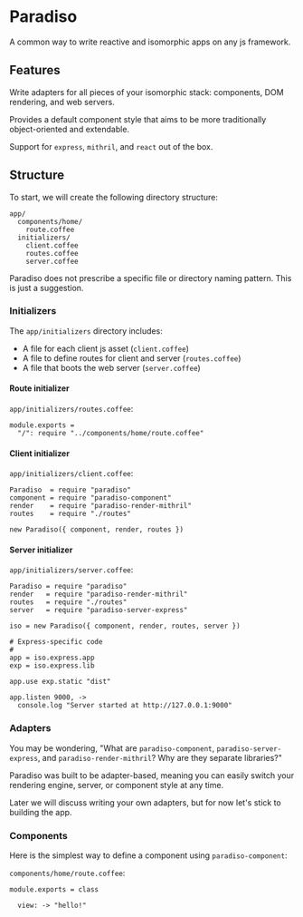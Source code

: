 # Paradiso

A common way to write reactive and isomorphic apps on any js framework.

## Features

Write adapters for all pieces of your isomorphic stack: components, DOM rendering, and web servers.

Provides a default component style that aims to be more traditionally object-oriented and extendable.

Support for `express`, `mithril`, and `react` out of the box.

## Structure

To start, we will create the following directory structure:

    app/
      components/home/
        route.coffee
      initializers/
        client.coffee
        routes.coffee
        server.coffee

Paradiso does not prescribe a specific file or directory naming pattern. This is just a suggestion.

### Initializers

The `app/initializers` directory includes:
 
* A file for each client js asset (`client.coffee`)
* A file to define routes for client and server (`routes.coffee`)
* A file that boots the web server (`server.coffee`)

#### Route initializer

`app/initializers/routes.coffee`:

    module.exports =
      "/": require "../components/home/route.coffee"

#### Client initializer

`app/initializers/client.coffee`:

    Paradiso  = require "paradiso"
    component = require "paradiso-component"
    render    = require "paradiso-render-mithril"
    routes    = require "./routes"

    new Paradiso({ component, render, routes })

#### Server initializer

`app/initializers/server.coffee`: 

    Paradiso = require "paradiso"
    render   = require "paradiso-render-mithril"
    routes   = require "./routes"
    server   = require "paradiso-server-express"

    iso = new Paradiso({ component, render, routes, server })

    # Express-specific code
    #
    app = iso.express.app
    exp = iso.express.lib

    app.use exp.static "dist"

    app.listen 9000, ->
      console.log "Server started at http://127.0.0.1:9000"

### Adapters

You may be wondering, "What are `paradiso-component`, `paradiso-server-express`, and `paradiso-render-mithril`? Why are they separate libraries?"

Paradiso was built to be adapter-based, meaning you can easily switch your rendering engine, server, or component style at any time.

Later we will discuss writing your own adapters, but for now let's stick to building the app.

### Components

Here is the simplest way to define a component using `paradiso-component`:

`components/home/route.coffee`:

    module.exports = class

      view: -> "hello!"
